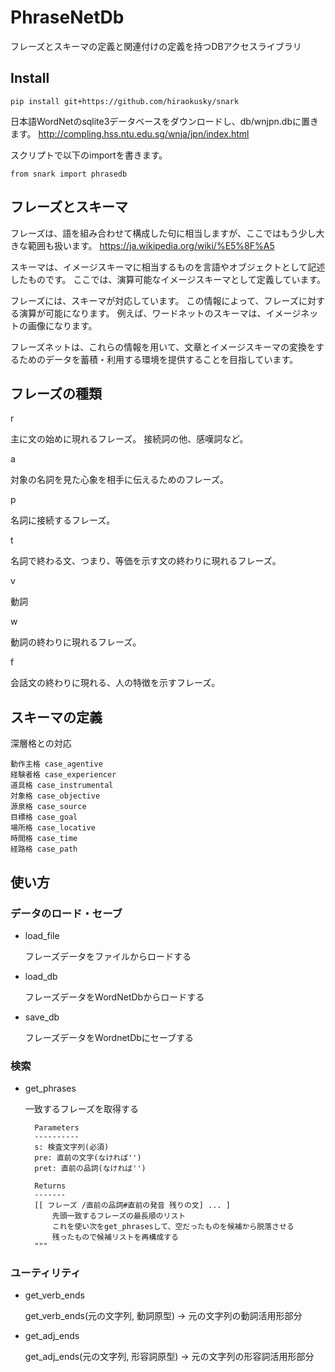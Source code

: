 # PhraseNetDb

フレーズとスキーマの定義と関連付けの定義を持つDBアクセスライブラリ

## Install

```
pip install git+https://github.com/hiraokusky/snark
```

日本語WordNetのsqlite3データベースをダウンロードし、db/wnjpn.dbに置きます。
http://compling.hss.ntu.edu.sg/wnja/jpn/index.html

スクリプトで以下のimportを書きます。

```
from snark import phrasedb
```

## フレーズとスキーマ

フレーズは、語を組み合わせて構成した句に相当しますが、ここではもう少し大きな範囲も扱います。
https://ja.wikipedia.org/wiki/%E5%8F%A5

スキーマは、イメージスキーマに相当するものを言語やオブジェクトとして記述したものです。
ここでは、演算可能なイメージスキーマとして定義しています。

フレーズには、スキーマが対応しています。
この情報によって、フレーズに対する演算が可能になります。
例えば、ワードネットのスキーマは、イメージネットの画像になります。

フレーズネットは、これらの情報を用いて、文章とイメージスキーマの変換をするためのデータを蓄積・利用する環境を提供することを目指しています。

## フレーズの種類

r

主に文の始めに現れるフレーズ。
接続詞の他、感嘆詞など。

a

対象の名詞を見た心象を相手に伝えるためのフレーズ。

p

名詞に接続するフレーズ。

t

名詞で終わる文、つまり、等価を示す文の終わりに現れるフレーズ。

v

動詞

w

動詞の終わりに現れるフレーズ。

f

会話文の終わりに現れる、人の特徴を示すフレーズ。

## スキーマの定義

深層格との対応

    動作主格 case_agentive
    経験者格 case_experiencer
    道具格 case_instrumental
    対象格 case_objective
    源泉格 case_source
    目標格 case_goal
    場所格 case_locative
    時間格 case_time
    経路格 case_path

## 使い方

### データのロード・セーブ

* load_file

    フレーズデータをファイルからロードする

* load_db

    フレーズデータをWordNetDbからロードする

* save_db

    フレーズデータをWordnetDbにセーブする

### 検索

* get_phrases

    一致するフレーズを取得する

        Parameters
        ----------
        s: 検査文字列(必須)
        pre: 直前の文字(なければ'')
        pret: 直前の品詞(なければ'')

        Returns
        -------
        [[ フレーズ /直前の品詞#直前の発音 残りの文] ... ]
            先頭一致するフレーズの最長順のリスト
            これを使い次をget_phrasesして、空だったものを候補から脱落させる
            残ったもので候補リストを再構成する
        """


### ユーティリティ

* get_verb_ends

    get_verb_ends(元の文字列, 動詞原型) -> 元の文字列の動詞活用形部分

* get_adj_ends

    get_adj_ends(元の文字列, 形容詞原型) -> 元の文字列の形容詞活用形部分
